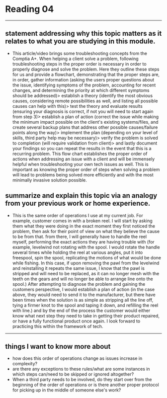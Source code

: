 # Reading 04
---
## statement addressing why this topic matters as it relates to what you are studying in this module.
- This article/video brings some troubleshooting concepts from the Comptia A+. When helping a client solve a problem, following troubleshooting steps in the proper order is necessary in order to properly diagnose and solve the problem. Here they outline these steps for us and provide a flowchart, demonstrating that the proper steps are, in order, gather information (asking the users proper questions about the issue, identifying symptoms of the problem, accounting for recent changes, and determining the priority at which different symptoms should be addressed)> establish a theory (identify the most obvious causes, considering remote possibilities as well, and listing all possible causes can help with this)> test the theory and evaluate results (ensuring your diagnosis is correct, if not you will need to start again from step 3)> establish a plan of action (correct the issue while making the minimum impact possible on the client's existing systems/files, and create several backup plans that address other possible causes/failure points along the way)> implement the plan (depending on your level of skills, third party help may be necessary)> verify the problem is solved to completion (will require validation from client)> and lastly document your findings so you can repeat the results in the event that this is a recurring problem. This flow chart establishes the proper order of actions when addressing an issue with a client and will be immensely helpful when troubleshooting your own tech issues as well. This is important as knowing the proper order of steps when solving a problem will lead to problems being solved more efficiently and with the most minimally invasive solution possible. 
## summarize and explain this topic via an analogy from your previous work or home experience.
- This is the same order of operations I use at my current job. For example, customer comes in with a broken reel. I will start by asking them what they were doing in the exact moment they first noticed the problem, then ask for their point of view on what they believe the cause to be from that. from there, I will generally have to handle the reel myself, performing the exact actions they are having trouble with (for example, levelwind not rotating with the spool. I would rotate the handle several times while holding the reel at various angles, put it into freespool, spin the spool, replicating the motions of what would be done while fishing. In this case, if upon removing the pawl from the levelwind and reinstalling it repeats the same issue, I know that the pawl is stripped and will need to be replaced, as it can no longer mesh with the teeth on the gears and will no longer be able to arrange line onto the spool.) After attempting to diagnose the problem and gaining the customers perspective, I would establish a plan of action (in the case above, they would need to send it to the manufacturer, but there have been times when the solution is as simple as stripping all the line off, tying a firmer knot to the spool and taping it down, and refilling the reel with line.) and by the end of the process the customer would either know what next step they need to take in getting their product repaired, or have a fully functional product once again. I look forward to practicing this within the framework of tech. 
---
## things I want to know more about
- how does this order of operations change as issues increase in complexity?
- are there any exceptions to these rules/what are some instances in which steps can/need to be skipped or ignored altogether?
- When a third party needs to be involved, do they start over from the beginning of the order of operations or is there another proper protocol for picking up in the middle of someone else's work?